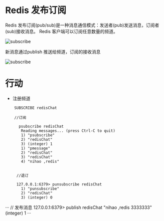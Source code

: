 # Redis 发布订阅

Redis 发布订阅(pub/sub)是一种消息通信模式：发送者(pub)发送消息，订阅者(sub)接收消息。
Redis 客户端可以订阅任意数量的频道。

![subscribe](http://fandong90.github.io/dist/static/img/redissubscriber1.png)

新消息通过publish 推送给频道，订阅的接收消息

![subscribe](http://fandong90.github.io/dist/static/img/redissubscriber2.png)


# 行动

* 注册频道
 
 ```
     SUBSCRIBE redisChat
 
 ```
 
 ````
     //订阅
     
       psubscribe redisChat
		Reading messages... (press Ctrl-C to quit)
		1) "psubscribe"
		2) "redisChat"
		3) (integer) 1
		1) "pmessage"
		2) "redisChat"
		3) "redisChat"
		4) "nihao ,redis"


 ````
 
 ````
      //退订
      
      127.0.0.1:6379> punsubscribe redisChat
		1) "punsubscribe"
		2) "redisChat"
		3) (integer) 0
 
 ````
 
 ···
      // 发布消息
      127.0.0.1:6379> publish redisChat "nihao ,redis 3333333"
(integer) 1
 ···